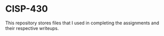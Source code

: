 # CISP-430

This repository stores files that I used in completing the assignments and their respective writeups.

